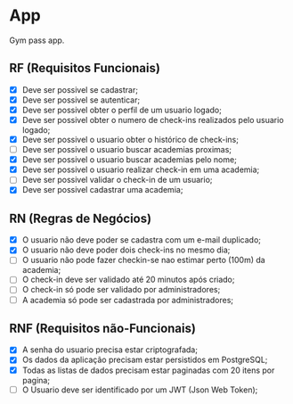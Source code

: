 # App

Gym pass app.

## RF (Requisitos Funcionais)

- [X] Deve ser possivel se cadastrar;
- [X] Deve ser possivel se autenticar;
- [X] Deve ser possivel obter o perfil de um usuario logado;
- [X] Deve ser possivel obter o numero de check-ins realizados pelo usuario logado;
- [X] Deve ser possivel o usuario obter o histórico de check-ins;
- [ ] Deve ser possivel o usuario buscar academias proximas;
- [X] Deve ser possivel o usuario buscar academias pelo nome;
- [X] Deve ser possivel o usuario realizar check-in em uma academia;
- [ ] Deve ser possivel validar o check-in de um usuario;
- [X] Deve ser possivel cadastrar uma academia;

## RN (Regras de Negócios)

- [X] O usuario não deve poder se cadastra com um e-mail duplicado;
- [X] O usuario não deve poder dois check-ins no mesmo dia;
- [ ] O usuario não pode fazer checkin-se nao estimar perto (100m) da academia;
- [ ] O check-in deve ser validado até 20 minutos após criado;
- [ ] O check-in só pode ser validado por administradores;
- [ ] A academia só pode ser cadastrada por administradores;

## RNF (Requisitos não-Funcionais)

- [X] A senha do usuario precisa estar criptografada;
- [X] Os dados da aplicação precisam estar persistidos em PostgreSQL;
- [X] Todas as listas de dados precisam estar paginadas com 20 itens por pagina;
- [ ] O Usuario deve ser identificado por um JWT (Json Web Token);
